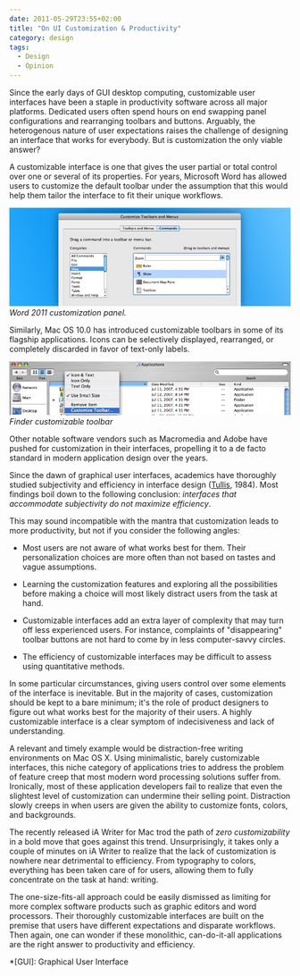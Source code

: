 ```yaml
---
date: 2011-05-29T23:55+02:00
title: "On UI Customization & Productivity"
category: design
tags:
  - Design
  - Opinion
---
```


Since the early days of GUI desktop computing, customizable user interfaces have been a staple in productivity software across all major platforms. Dedicated users often spend hours on end swapping panel configurations and rearranging toolbars and buttons. Arguably, the heterogenous nature of user expectations raises the challenge of designing an interface that works for everybody. But is customization the only viable answer?

A customizable interface is one that gives the user partial or total control over one or several of its properties. For years, Microsoft Word has allowed users to customize the default toolbar under the assumption that this would help them tailor the interface to fit their unique workflows.

![Word customization panel](word-2011.jpg) _Word 2011 customization panel._

Similarly, Mac OS 10.0 has introduced customizable toolbars in some of its flagship applications. Icons can be selectively displayed, rearranged, or completely discarded in favor of text-only labels.

![Finder customizable toolbar](finder-toolbar.jpg) _Finder customizable toolbar_

Other notable software vendors such as Macromedia and Adobe have pushed for customization in their interfaces, propelling it to a de facto standard in modern application design over the years.

Since the dawn of graphical user interfaces, academics have thoroughly studied subjectivity and efficiency in interface design ([Tullis], 1984). Most findings boil down to the following conclusion: *interfaces that accommodate subjectivity do not maximize efficiency*.

This may sound incompatible with the mantra that customization leads to more productivity, but not if you consider the following angles:

* Most users are not aware of what works best for them. Their personalization choices are more often than not based on tastes and vague assumptions.

* Learning the customization features and exploring all the possibilities before making a choice will most likely distract users from the task at hand.

* Customizable interfaces add an extra layer of complexity that may turn off less experienced users. For instance, complaints of "disappearing" toolbar buttons are not hard to come by in less computer-savvy circles.

* The efficiency of customizable interfaces may be difficult to assess using quantitative methods.

In some particular circumstances, giving users control over some elements of the interface is inevitable. But in the majority of cases, customization should be kept to a bare minimum; it's the role of product designers to figure out what works best for the majority of their users. A highly customizable interface is a clear symptom of indecisiveness and lack of understanding.

A relevant and timely example would be distraction-free writing environments on Mac OS X. Using minimalistic, barely customizable interfaces, this niche category of applications tries to address the problem of feature creep that most modern word processing solutions suffer from. Ironically, most of these application developers fail to realize that even the slightest level of customization can undermine their selling point. Distraction slowly creeps in when users are given the ability to customize fonts, colors, and backgrounds.

The recently released iA Writer for Mac trod the path of *zero customizability* in a bold move that goes against this trend. Unsurprisingly, it takes only a couple of minutes on iA Writer to realize that the lack of customization is nowhere near detrimental to efficiency. From typography to colors, everything has been taken care of for users, allowing them to fully concentrate on the task at hand: writing.

The one-size-fits-all approach could be easily dismissed as limiting for more complex software products such as graphic editors and word processors. Their thoroughly customizable interfaces are built on the premise that users have different expectations and disparate workflows. Then again, one can wonder if these monolithic, can-do-it-all applications are the right answer to productivity and efficiency.

[Tullis]: http://scholarship.rice.edu/handle/1911/15866
*[GUI]: Graphical User Interface
